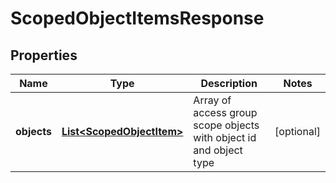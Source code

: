 

# ScopedObjectItemsResponse


## Properties

Name | Type | Description | Notes
------------ | ------------- | ------------- | -------------
**objects** | [**List&lt;ScopedObjectItem&gt;**](ScopedObjectItem.md) | Array of access group scope objects with object id and object type |  [optional]



